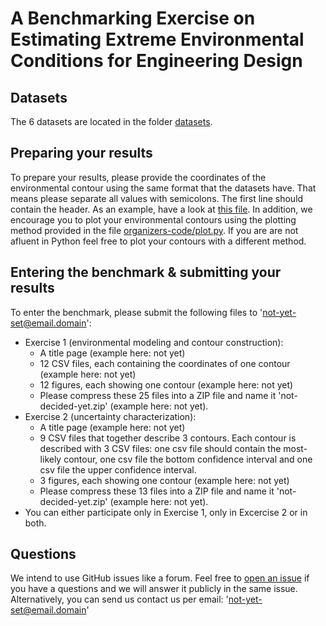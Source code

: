 # A Benchmarking Exercise on Estimating Extreme Environmental Conditions for Engineering Design
## Datasets
The 6 datasets are located in the folder [datasets](https://github.com/ec-benchmark-organizers/ec-benchmark/tree/master/datasets).
## Preparing your results
To prepare your results, please provide the coordinates of the environmental contour using the same format that the datasets have.
That means please separate all values with semicolons. The first line should contain the header. As an example, have a look at [this file](https://github.com/ec-benchmark-organizers/ec-benchmark/blob/master/results/raw-data/dummy_dataset_a_participant_1.csv).
In addition, we encourage you to plot your environmental contours using the plotting method provided in the file [organizers-code/plot.py](https://github.com/ec-benchmark-organizers/ec-benchmark/blob/master/organizers-code/plot.py). If you are are not afluent in Python feel free to plot your contours with a different method.
## Entering the benchmark & submitting your results
To enter the benchmark, please submit the following files to 'not-yet-set@email.domain':
* Exercise 1 (environmental modeling and contour construction):
  * A title page (example here: not yet)
  * 12 CSV files, each containing the coordinates of one contour (example here: not yet)
  * 12 figures, each showing one contour (example here: not yet)
  * Please compress these 25 files into a ZIP file and name it 'not-decided-yet.zip' (example here: not yet).
* Exercise 2 (uncertainty characterization):
  * A title page (example here: not yet)
  * 9 CSV files that together describe 3 contours. Each contour is described with 3 CSV files: one csv file should contain the most-likely contour, one csv file the bottom confidence interval and one csv file the upper confidence interval.
  * 3 figures, each showing one contour (example here: not yet)
  * Please compress these 13 files into a ZIP file and name it 'not-decided-yet.zip' (example here: not yet).
* You can either participate only in Exercise 1, only in Excercise 2 or in both.
## Questions
We intend to use GitHub issues like a forum. Feel free to [open an issue](https://github.com/ec-benchmark-organizers/ec-benchmark/issues/new) if you have a questions and we will answer it publicly in the same issue. Alternatively, you can send us contact us per email: 'not-yet-set@email.domain'
